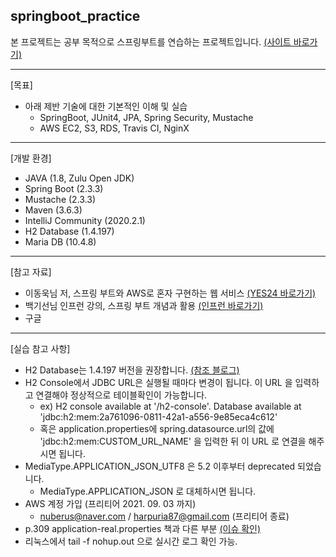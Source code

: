 ## springboot_practice

본 프로젝트는 공부 목적으로 스프링부트를 연습하는 프로젝트입니다.
[(사이트 바로가기)](http://ec2-13-209-152-211.ap-northeast-2.compute.amazonaws.com:8080 "사이트 바로가기")

***

[목표]
+ 아래 제반 기술에 대한 기본적인 이해 및 실습
    + SpringBoot, JUnit4, JPA, Spring Security, Mustache
    + AWS EC2, S3, RDS, Travis CI, NginX

***

[개발 환경]
+ JAVA (1.8, Zulu Open JDK)
+ Spring Boot (2.3.3)
+ Mustache (2.3.3)
+ Maven (3.6.3)
+ IntelliJ Community (2020.2.1)
+ H2 Database (1.4.197)
+ Maria DB (10.4.8)

***

[참고 자료]
+ 이동욱님 저, 스프링 부트와 AWS로 혼자 구현하는 웹 서비스 [(YES24 바로가기)](http://www.yes24.com/Product/Goods/83849117 "YES24 바로가기")
+ 백기선님 인프런 강의, 스프링 부트 개념과 활용 [(인프런 바로가기)](https://www.inflearn.com/course/%EC%8A%A4%ED%94%84%EB%A7%81%EB%B6%80%ED%8A%B8 "인프런 바로가기")
+ 구글

***

[실습 참고 사항]
+ H2 Database는 1.4.197 버전을 권장합니다. [(참조 블로그)](https://slf4me.com/post/spring-boot/mybatis-h2-problem/ "참조 블로그")
+ H2 Console에서 JDBC URL은 실행될 때마다 변경이 됩니다. 이 URL 을 입력하고 연결해야 정상적으로 테이블확인이 가능합니다.
  + ex) H2 console available at '/h2-console'. Database available at 'jdbc:h2:mem:2a761096-0811-42a1-a556-9e85eca4c612'
  + 혹은 application.properties에 spring.datasource.url의 값에 'jdbc:h2:mem:CUSTOM_URL_NAME' 을 입력한 뒤 이 URL 로 연결을 해주시면 됩니다.
+ MediaType.APPLICATION_JSON_UTF8 은 5.2 이후부터 deprecated 되었습니다.
  + MediaType.APPLICATION_JSON 로 대체하시면 됩니다.
+ AWS 계정 가입 (프리티어 2021. 09. 03 까지)
  + nuberus@naver.com / harpuria87@gmail.com (프리티어 종료)
+ p.309 application-real.properties 책과 다른 부분 [(이슈 확인)](https://github.com/jojoldu/freelec-springboot2-webservice/issues/158 "이슈 확인")
+ 리눅스에서 tail -f nohup.out 으로 실시간 로그 확인 가능.